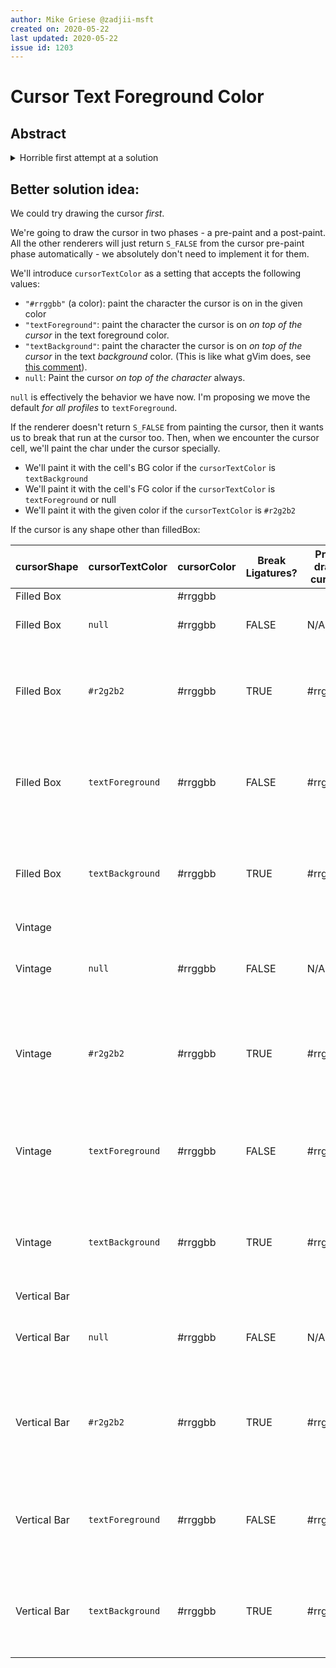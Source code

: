 ```yaml
---
author: Mike Griese @zadjii-msft
created on: 2020-05-22
last updated: 2020-05-22
issue id: 1203
---
```



# Cursor Text Foreground Color

## Abstract

<details>

<summary>
Horrible first attempt at a solution
</summary>


```
// "the cursor background color"
"cursorColor": "#rrggbb" | "invert" | "textForeground"

// "the color to use to draw the character the cursor is over"
"cursorTextColor": null | "#rrggbb" | "textForeground" | "textBackground"
````

Scenarios:
* **A** I've got a filled box cursor chosen in my settings
  - **A.1** and I want it to display the character _on top_ of the cursor with whatever color the character usually would be
  - **A.2** and I want it to display the character _on top_ of the cursor, but with the "background color" of the character, not the FG color
    - this is like what gVim does, see [this comment](https://github.com/microsoft/terminal/issues/1203#issuecomment-618754090)
  - **A.3** I want the cursor to _invert_ the contents of the cell it's over, like conhost did
  - **A.4** I want the character the cursor is on to be drawn on top of the cursor with some color `#rrggbb`.
  - **A.5** I don't care, and I want the cursor drawn on top of the character. I'm a madman.

* **B** I've usually got a (not filled box cursor), but sometimes (an application) switches the cursor to be a filled box.
  - **B.1** I want my cursor to be come color `#rrggbb`. When it's a filled box, I want the character drawn on top of the filled box, in whatever color it's usually drawn in.
  - **B.2** I want my cursor to be come color `#rrggbb`. I want the character underneath the cursor to be drawn in another color `#r2g2b2`. When it's a filled box, I want the character drawn on top of the filled box, in`#r2g2b2`.
  - **B.2**
  - **B.2**


## Naive attempt 1:
* We'll add a second pass to re-draw the character in the new attributes after drawing the cursor box.
  - This will result in ligatures being drawn, then the cursor on top of them, then the _half_ the ligature being re-drawn, and that's bonkers bad.


cursorTextColor |  | cursorColor|  |
-- | -- | -- | --
  | `#rrggbb` | `invert `| `textForeground`
`null` | Cursor is drawn on top of the   character in #rrggbb. The character is not re-drawn. | Cursor is drawn on top of the   character in (1-(current cell BG)). The character is re-drawn in (1 -   (current cell FG) ) | Cursor is drawn on top of the   character in (current cell FG). The character is not re-drawn.
`#r2g2b2` | Cursor is drawn on top of the   character in #rrggbb. Character is re-drawn in #r2g2b2 | Cursor is drawn on top of the   character in (1-(current cell BG)). The character is re-drawn in (1 -   (#r2g2b2) ) | Cursor is drawn on top of the   character in (current cell FG). The character is re-drawn in (#r2g2b2)
`textForeground` | Cursor is drawn on top of the   character in #rrggbb.  The character is   re-drawn in (current cell FG) | Cursor is drawn on top of the   character in (1-(current cell BG)).    The character is re-drawn in (1-(current cell FG)) | Cursor is drawn on top of the   character in (current cell FG).  The   character is re-drawn in (current cell FG)
`textBackground` |   |   |

This is as far as I got in that chart before I realized it was bad.

</details>

## Better solution idea:

We could try drawing the cursor _first_.

We're going to draw the cursor in two phases - a pre-paint and a post-paint. All the other renderers will just return `S_FALSE` from the cursor pre-paint phase automatically - we absolutely don't need to implement it for them.

We'll introduce `cursorTextColor` as a setting that accepts the following values:
* `"#rrggbb"` (a color): paint the character the cursor is on in the given color
* `"textForeground"`: paint the character the cursor is on _on top of the cursor_ in the text foreground color.
* `"textBackground"`: paint the character the cursor is on _on top of the cursor_ in the text _background_ color. (This is like what gVim does, see [this comment](https://github.com/microsoft/terminal/issues/1203#issuecomment-618754090)).
* `null`: Paint the cursor _on top of the character_ always.

`null` is effectively the behavior we have now. I'm proposing we move the default _for all profiles_ to `textForeground`.

If the renderer doesn't return `S_FALSE` from painting the cursor, then it wants us to break that run at the cursor too.
Then, when we encounter the cursor cell, we'll paint the char under the cursor specially.
* We'll paint it with the cell's BG color if the `cursorTextColor` is `textBackground`
* We'll paint it with the cell's FG color if the `cursorTextColor` is `textForeground` or null
* We'll paint it with the given color if the `cursorTextColor` is `#r2g2b2`


If the cursor is any shape other than filledBox:


cursorShape | cursorTextColor | cursorColor | Break Ligatures? | Pre-draw cursor | character color | post-draw cursor | Result | Notes
-- | -- | -- | -- | -- | -- | -- | -- | --
Filled Box |   | #rrggbb |   |   |   |   |   |
Filled Box | `null` | #rrggbb | FALSE | N/A | cell FG | #rrggbb | Solid box of #rrggbb | Current behavior
Filled Box | `#r2g2b2` | #rrggbb | TRUE | #rrggbb | #r2g2b2 | N/A | Box of #rrggbb with character in #r2g2b2 on top |
Filled Box | `textForeground` | #rrggbb | FALSE | #rrggbb | cell FG | N/A | Box of #rrggbb with character in (text FG) on top | Proposed Default
Filled Box | `textBackground` | #rrggbb | TRUE | #rrggbb | cell BG | N/A | Box of #rrggbb with character in (text BG) on top |
Vintage |   |   |   |   |   |   |   |
Vintage | `null` | #rrggbb | FALSE | N/A | cell FG | #rrggbb | ▃ of #rrggbb on top of char in (text FG) | Current behavior
Vintage | `#r2g2b2` | #rrggbb | TRUE | #rrggbb | #r2g2b2 | N/A | ▃ of #rrggbb with character in #r2g2b2 on top of ▃ |
Vintage | `textForeground` | #rrggbb | FALSE | #rrggbb | cell FG | N/A | ▃ of #rrggbb with character in (text FG) on top of ▃ | Proposed Default
Vintage | `textBackground` | #rrggbb | TRUE | #rrggbb | cell BG | N/A | ▃ of #rrggbb with character in (text BG) on top of ▃ |
Vertical Bar |   |   |   |   |   |   |   |
Vertical Bar | `null` | #rrggbb | FALSE | N/A | cell FG | #rrggbb | ┃ of #rrggbb on top of char in (text FG) | Current behavior
Vertical Bar | `#r2g2b2` | #rrggbb | TRUE | #rrggbb | #r2g2b2 | N/A | ┃ of #rrggbb with character in #r2g2b2 on top of ┃ |
Vertical Bar | `textForeground` | #rrggbb | FALSE | #rrggbb | cell FG | N/A | ┃ of #rrggbb with character in (text FG) on top of ┃ | Proposed Default
Vertical Bar | `textBackground` | #rrggbb | TRUE | #rrggbb | cell BG | N/A | ┃ of #rrggbb with character in (text BG) on top of ┃ |


